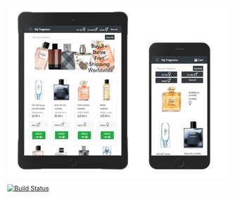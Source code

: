 ![Mobile and Ipad View](wireframes_mockups/ipadIphone.png?raw=true)


[![Build Status](https://travis-ci.com/Rawa08/FullstackWithDjango.svg?branch=master)](https://travis-ci.com/Rawa08/FullstackWithDjango)